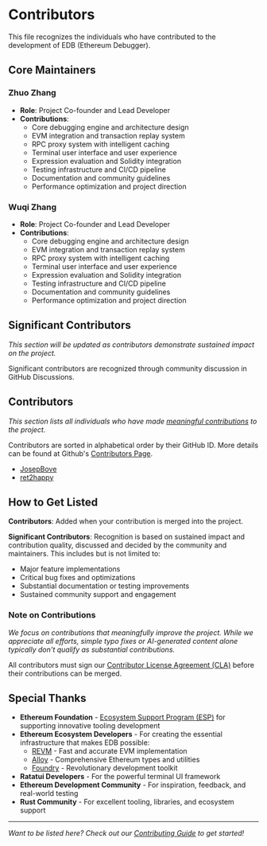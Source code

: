 # Contributors

This file recognizes the individuals who have contributed to the development of EDB (Ethereum Debugger).

## Core Maintainers

### Zhuo Zhang [<img src="https://github.githubassets.com/favicons/favicon.svg" width="13" height="13">](https://github.com/ZhangZhuoSJTU) [<img src="https://abs.twimg.com/favicons/twitter.3.ico" width="13" height="13">](https://x.com/i2huer) [<img src="https://www.google.com/s2/favicons?domain=zzhang.xyz" width="13" height="13">](https://zzhang.xyz/)

- **Role**: Project Co-founder and Lead Developer
- **Contributions**:
  - Core debugging engine and architecture design
  - EVM integration and transaction replay system
  - RPC proxy system with intelligent caching
  - Terminal user interface and user experience
  - Expression evaluation and Solidity integration
  - Testing infrastructure and CI/CD pipeline
  - Documentation and community guidelines
  - Performance optimization and project direction

### Wuqi Zhang [<img src="https://github.githubassets.com/favicons/favicon.svg" width="13" height="13">](https://github.com/Troublor) [<img src="https://abs.twimg.com/favicons/twitter.3.ico" width="13" height="13">](https://x.com/troublor) [<img src="https://www.google.com/s2/favicons?domain=troublor.xyz" width="13" height="13">](https://troublor.xyz/)

- **Role**: Project Co-founder and Lead Developer
- **Contributions**:
  - Core debugging engine and architecture design
  - EVM integration and transaction replay system
  - RPC proxy system with intelligent caching
  - Terminal user interface and user experience
  - Expression evaluation and Solidity integration
  - Testing infrastructure and CI/CD pipeline
  - Documentation and community guidelines
  - Performance optimization and project direction

## Significant Contributors

_This section will be updated as contributors demonstrate sustained impact on the project._

Significant contributors are recognized through community discussion in GitHub Discussions.

## Contributors

_This section lists all individuals who have made [meaningful contributions](#note-on-contributions) to the project._

Contributors are sorted in alphabetical order by their GitHub ID. More details can be found at Github's [Contributors Page](https://github.com/edb-rs/edb/graphs/contributors).

- [JosepBove](https://github.com/JosepBove)
- [ret2happy](https://github.com/pcy190)

## How to Get Listed

**Contributors**: Added when your contribution is merged into the project.

**Significant Contributors**: Recognition is based on sustained impact and contribution quality, discussed and decided by the community and maintainers. This includes but is not limited to:
- Major feature implementations
- Critical bug fixes and optimizations
- Substantial documentation or testing improvements
- Sustained community support and engagement

### Note on Contributions

_We focus on contributions that meaningfully improve the project. While we appreciate all efforts, simple typo fixes or AI-generated content alone typically don't qualify as substantial contributions._

All contributors must sign our [Contributor License Agreement (CLA)](CLA.md) before their contributions can be merged.


## Special Thanks

- **Ethereum Foundation** - [Ecosystem Support Program (ESP)](https://esp.ethereum.foundation/) for supporting innovative tooling development
- **Ethereum Ecosystem Developers** - For creating the essential infrastructure that makes EDB possible:
  - [REVM](https://github.com/bluealloy/revm) - Fast and accurate EVM implementation
  - [Alloy](https://github.com/alloy-rs/alloy) - Comprehensive Ethereum types and utilities
  - [Foundry](https://github.com/foundry-rs/foundry) - Revolutionary development toolkit
- **Ratatui Developers** - For the powerful terminal UI framework
- **Ethereum Development Community** - For inspiration, feedback, and real-world testing
- **Rust Community** - For excellent tooling, libraries, and ecosystem support

---

*Want to be listed here? Check out our [Contributing Guide](CONTRIBUTING.md) to get started!*
